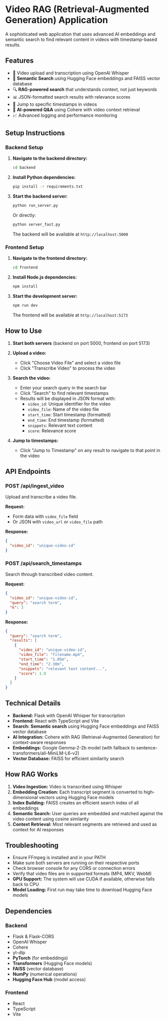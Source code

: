 # Video RAG (Retrieval-Augmented Generation) Application

A sophisticated web application that uses advanced AI embeddings and semantic search to find relevant content in videos with timestamp-based results.

## Features

- 🎥 Video upload and transcription using OpenAI Whisper
- 🧠 **Semantic Search** using Hugging Face embeddings and FAISS vector database
- 🔍 **RAG-powered search** that understands context, not just keywords
- 📊 JSON-formatted search results with relevance scores
- 🎯 Jump to specific timestamps in videos
- 🤖 **AI-powered Q&A** using Cohere with video context retrieval
- 📈 Advanced logging and performance monitoring

## Setup Instructions

### Backend Setup

1. **Navigate to the backend directory:**
   ```bash
   cd backend
   ```

2. **Install Python dependencies:**
   ```bash
   pip install -r requirements.txt
   ```

3. **Start the backend server:**
   ```bash
   python run_server.py
   ```
   
   Or directly:
   ```bash
   python server_fast.py
   ```

   The backend will be available at `http://localhost:5000`

### Frontend Setup

1. **Navigate to the frontend directory:**
   ```bash
   cd frontend
   ```

2. **Install Node.js dependencies:**
   ```bash
   npm install
   ```

3. **Start the development server:**
   ```bash
   npm run dev
   ```

   The frontend will be available at `http://localhost:5173`

## How to Use

1. **Start both servers** (backend on port 5000, frontend on port 5173)

2. **Upload a video:**
   - Click "Choose Video File" and select a video file
   - Click "Transcribe Video" to process the video

3. **Search the video:**
   - Enter your search query in the search bar
   - Click "Search" to find relevant timestamps
   - Results will be displayed in JSON format with:
     - `video_id`: Unique identifier for the video
     - `video_file`: Name of the video file
     - `start_time`: Start timestamp (formatted)
     - `end_time`: End timestamp (formatted)
     - `snippets`: Relevant text content
     - `score`: Relevance score

4. **Jump to timestamps:**
   - Click "Jump to Timestamp" on any result to navigate to that point in the video

## API Endpoints

### POST /api/ingest_video
Upload and transcribe a video file.

**Request:**
- Form data with `video_file` field
- Or JSON with `video_url` or `video_file` path

**Response:**
```json
{
  "video_id": "unique-video-id"
}
```

### POST /api/search_timestamps
Search through transcribed video content.

**Request:**
```json
{
  "video_id": "unique-video-id",
  "query": "search term",
  "k": 3
}
```

**Response:**
```json
{
  "query": "search term",
  "results": [
    {
      "video_id": "unique-video-id",
      "video_file": "filename.mp4",
      "start_time": "1.05m",
      "end_time": "2.30m",
      "snippets": "relevant text content...",
      "score": 1.0
    }
  ]
}
```

## Technical Details

- **Backend:** Flask with OpenAI Whisper for transcription
- **Frontend:** React with TypeScript and Vite
- **Search:** **Semantic search** using Hugging Face embeddings and FAISS vector database
- **AI Integration:** Cohere with RAG (Retrieval-Augmented Generation) for context-aware responses
- **Embeddings:** Google Gemma-2-2b model (with fallback to sentence-transformers/all-MiniLM-L6-v2)
- **Vector Database:** FAISS for efficient similarity search

## How RAG Works

1. **Video Ingestion:** Video is transcribed using Whisper
2. **Embedding Creation:** Each transcript segment is converted to high-dimensional vectors using Hugging Face models
3. **Index Building:** FAISS creates an efficient search index of all embeddings
4. **Semantic Search:** User queries are embedded and matched against the video content using cosine similarity
5. **Context Retrieval:** Most relevant segments are retrieved and used as context for AI responses

## Troubleshooting

- Ensure FFmpeg is installed and in your PATH
- Make sure both servers are running on their respective ports
- Check browser console for any CORS or connection errors
- Verify that video files are in supported formats (MP4, MKV, WebM)
- **GPU Support:** The system will use CUDA if available, otherwise falls back to CPU
- **Model Loading:** First run may take time to download Hugging Face models

## Dependencies

### Backend
- Flask & Flask-CORS
- OpenAI Whisper
- Cohere
- yt-dlp
- **PyTorch** (for embeddings)
- **Transformers** (Hugging Face models)
- **FAISS** (vector database)
- **NumPy** (numerical operations)
- **Hugging Face Hub** (model access)

### Frontend
- React
- TypeScript
- Vite
